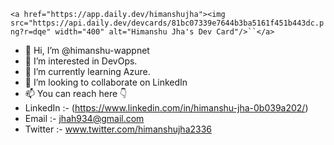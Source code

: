 `<a href="https://app.daily.dev/himanshujha"><img src="https://api.daily.dev/devcards/81bc07339e7644b3ba5161f451b443dc.png?r=dqe" width="400" alt="Himanshu Jha's Dev Card"/>``</a>`

- 👋 Hi, I’m @himanshu-wappnet
- 👀 I’m interested in DevOps.
- 🌱 I’m currently learning Azure.
- 💞️ I’m looking to collaborate on LinkedIn
- 📫 You can reach here 👇
- LinkedIn :- (https://www.linkedin.com/in/himanshu-jha-0b039a202/)
- Email :- jhah934@gmail.com
- Twitter :- www.twitter.com/himanshujha2336

<!---
himanshu-wappnet/himanshu-wappnet is a ✨ special ✨ repository because its `README.md` (this file) appears on your GitHub profile.
You can click the Preview link to take a look at your changes.
--->
